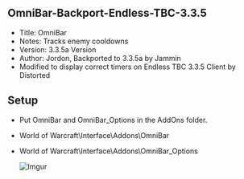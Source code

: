 ## OmniBar-Backport-Endless-TBC-3.3.5
- Title: OmniBar
- Notes: Tracks enemy cooldowns
- Version: 3.3.5a Version
- Author: Jordon, Backported to 3.3.5a by Jammin
- Modified to display correct timers on Endless TBC 3.3.5 Client by Distorted
  
## Setup
- Put OmniBar and OmniBar_Options in the AddOns folder.
- World of Warcraft\Interface\Addons\OmniBar
- World of Warcraft\Interface\Addons\OmniBar_Options

  ![Imgur](https://i.imgur.com/q5Xt13c.png)
